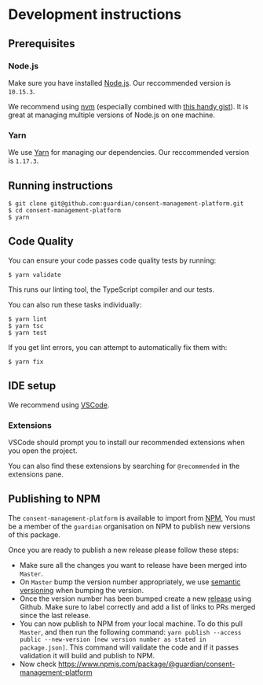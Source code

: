# Development instructions

## Prerequisites

### Node.js

Make sure you have installed [Node.js](https://nodejs.org). Our reccommended version is `10.15.3`.

We recommend using [nvm](https://github.com/creationix/nvm) (especially combined with [this handy gist](https://gist.github.com/sndrs/5940e9e8a3f506b287233ed65365befb)). It is great at managing multiple versions of Node.js on one machine.

### Yarn

We use [Yarn](https://yarnpkg.com/en/) for managing our dependencies. Our reccommended version is `1.17.3`.

## Running instructions

```
$ git clone git@github.com:guardian/consent-management-platform.git
$ cd consent-management-platform
$ yarn
```

## Code Quality

You can ensure your code passes code quality tests by running:

```
$ yarn validate
```

This runs our linting tool, the TypeScript compiler and our tests.

You can also run these tasks individually:

```
$ yarn lint
$ yarn tsc
$ yarn test
```

If you get lint errors, you can attempt to automatically fix them with:

```
$ yarn fix
```

## IDE setup

We recommend using [VSCode](https://code.visualstudio.com/).

### Extensions

VSCode should prompt you to install our recommended extensions when you open the project.

You can also find these extensions by searching for `@recommended` in the extensions pane.

## Publishing to NPM

The `consent-management-platform` is available to import from [NPM](https://www.npmjs.com/package/@guardian/consent-management-platform), You must be a member of the `guardian` organisation on NPM to publish new versions of this package.

Once you are ready to publish a new release please follow these steps:

-   Make sure all the changes you want to release have been merged into `Master`.
-   On `Master` bump the version number appropriately, we use [semantic versioning](https://docs.npmjs.com/about-semantic-versioning) when bumping the version.
-   Once the version number has been bumped create a new [release](https://github.com/guardian/consent-management-platform/releases) using Github. Make sure to label correctly and add a list of links to PRs merged since the last release.
-   You can now publish to NPM from your local machine. To do this pull `Master`, and then run the following command: `yarn publish --access public --new-version [new version number as stated in package.json]`. This command will validate the code and if it passes validation it will build and publish to NPM.
-   Now check https://www.npmjs.com/package/@guardian/consent-management-platform
